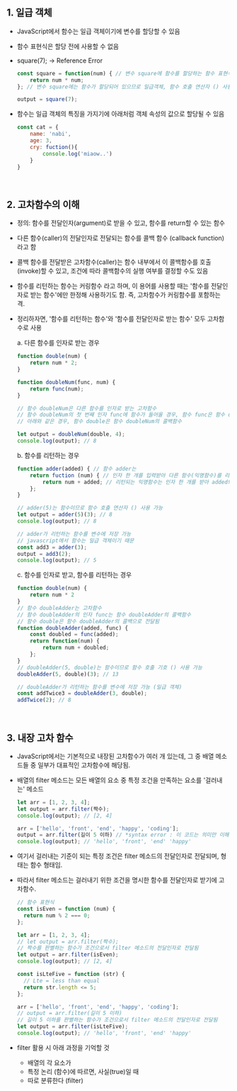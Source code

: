 ## **1. 일급 객체** ##
- JavaScript에서 함수는 일급 객체이기에 변수를 할당할 수 있음
- 함수 표현식은 할당 전에 사용할 수 없음
- square(7); -> Reference Error 

    ```javascript
    const square = function(num) { // 변수 square에 함수를 할당하는 함수 표현식
        return num * num;
    }; // 변수 square에는 함수가 할당되어 있으므로 일급객체, 함수 호출 연산자 () 사용 가능

    output = square(7);
    ```
- 함수는 일급 객체의 특징을 가지기에 아래처럼 객체 속성의 값으로 할당될 수 있음
    ```javascript
    const cat = {
        name: 'nabi',
        age: 3,
        cry: fuction(){
            console.log('miaow..')
        }
    }
    ```
<br/><p>

## **2. 고차함수의 이해** ##
- 정의: 함수를 전달인자(argument)로 받을 수 있고, 함수를 return할 수 있는 함수
- 다른 함수(caller)의 전달인자로 전달되는 함수를 콜백 함수 (callback function)라고 함
- 콜백 함수를 전달받은 고차함수(caller)는 함수 내부에서 이 콜백함수를 호출(invoke)할 수 있고, 조건에 따라 콜백함수의 실행 여부를 결정할 수도 있음
- 함수를 리턴하는 함수는 커링함수 라고 하며, 이 용어를 사용할 때는 '함수를 전달인자로 받는 함수'에만 한정해 사용하기도 함. 즉, 고차함수가 커링함수를 포함하는 격.
- 정리하자면, '함수를 리턴하는 함수'와 '함수를 전달인자로 받는 함수' 모두 고차함수로 사용

    a. 다른 함수를 인자로 받는 경우
    ```javascript
    function double(num) {
        return num * 2;
    }

    function doubleNum(func, num) {
        return func(num);
    }

    // 함수 doubleNum은 다른 함수를 인자로 받는 고차함수
    // 함수 doubleNum의 첫 번째 인자 func에 함수가 들어올 경우, 함수 func은 함수 doubleNum의 콜백함수
    // 아래와 같은 경우, 함수 double은 함수 doubleNum의 콜백함수

    let output = doubleNum(double, 4);
    console.log(output); // 8
    ```

    b. 함수를 리턴하는 경우
    ```javascript
    function adder(added) { // 함수 adder는 
        return fuction (num) { // 인자 한 개를 입력받아 다른 함수(익명함수)를 리턴하는 고차함수
            return num + added; // 리턴되는 익명함수는 인자 한 개를 받아 added와 더한 값을 리턴
        };
    }

    // adder(5)는 함수이므로 함수 호출 연산자 () 사용 가능
    let output = adder(5)(3); // 8
    console.log(output); // 8

    // adder가 리턴하는 함수를 변수에 저장 가능
    // javascript에서 함수는 일급 객체이기 때문
    const add3 = adder(3);
    output = add3(2);
    console.log(output); // 5
    ```

    c. 함수를 인자로 받고, 함수를 리턴하는 경우
    ```javascript
    function double(num) { 
        return num * 2
    }
    // 함수 doubleAdder는 고차함수
    // 함수 doubleAdder의 인자 func는 함수 doubleAdder의 콜백함수
    // 함수 double은 함수 doubleAdder의 콜백으로 전달됨
    function doubleAdder(added, func) { 
        const doubled = func(added);
        return function(num) {
            return num + doubled;
        };
    }
    // doubleAdder(5, double)는 함수이므로 함수 호출 기호 () 사용 가능
    doubleAdder(5, double)(3); // 13
    
    // doubleAdder가 리턴하는 함수를 변수에 저장 가능 (일급 객체)
    const addTwice3 = doubleAdder(3, double);
    addTwice(2); // 8
    ```
<br/><p>

## **3. 내장 고차 함수** ##
- JavaScript에서는 기본적으로 내장된 고차함수가 여러 개 있는데, 그 중 배열 메소드들 중 일부가 대표적인 고차함수에 해당됨.
- 배열의 filter 메소드는 모든 배열의 요소 중 특정 조건을 만족하는 요소를 '걸러내는' 메소드

    ```javascript
    let arr = [1, 2, 3, 4];
    let output = arr.filter(짝수);
    console.log(output); // [2, 4]

    arr = ['hello', 'front', 'end', 'happy', 'coding'];
    output = arr.filter(길이 5 이하) // *syntax error : 이 코드는 의미만 이해하기
    console.log(output); // 'hello', 'front', 'end' 'happy'
    ```

- 여기서 걸러내는 기준이 되는 특정 조건은 filter 메소드의 전달인자로 전달되며, 형태는 함수 형태임.
- 따라서 filter 메소드는 걸러내기 위한 조건을 명시한 함수를 전달인자로 받기에 고차함수.
  ```javascript
  // 함수 표현식
  const isEven = function (num) {
    return num % 2 === 0;
  };

  let arr = [1, 2, 3, 4];
  // let output = arr.filter(짝수);
  // 짝수를 판별하는 함수가 조건으로서 filter 메소드의 전달인자로 전달됨
  let output = arr.filter(isEven);
  console.log(output); // [2, 4]

  const isLteFive = function (str) {
    // Lte = less than equal
    return str.length <= 5;
  };

  arr = ['hello', 'front', 'end', 'happy', 'coding'];
  // output = arr.filter(길이 5 이하)
  // 길이 5 이하를 판별하는 함수가 조건으로서 filter 메소드의 전달인자로 전달됨
  let output = arr.filter(isLteFive);
  console.log(output); // 'hello', 'front', 'end' 'happy'
  ```

- filter 활용 시 아래 과정을 기억할 것
  - 배열의 각 요소가
  - 특정 논리 (함수)에 따르면, 사실(true)일 때
  - 따로 분류한다 (filter)

